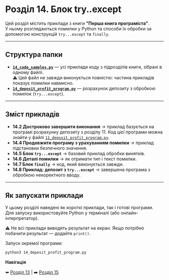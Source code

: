 # Розділ 14. Блок try..except

Цей розділ містить приклади з книги **"Перша книга програміста"**.  
У ньому розглядаються помилки у Python та способи їх обробки за допомогою конструкцій `try...except` та `finally`.

---

## Структура папки

- [**`14_code_samples.py`**](./14_code_samples.py) — усі приклади коду з підрозділів книги, зібрані в одному файлі.  
  ⚠️ Цей файл не завжди виконується повністю: частина прикладів показує помилки навмисно.  
- [**`14_deposit_profit_program.py`**](./14_deposit_profit_program.py) — розрахунок депозиту з обробкою помилок (`try...except`).

---

## Зміст прикладів

- **14.2 Достроково завершити виконання** → приклад базується на програмі розрахунку депозиту з розділу 11. Код цієї програми можна знайти у файлі [`11_deposit_profit_program.py`](../../11/ua/11_deposit_profit_program.py).
- **14.4 Продовжити програму з урахуванням помилки** → приклад підстановки безпечного значення.  
- **14.5 Блок `try...except`** → базовий приклад обробки винятків.  
- **14.6 Деталі помилки** → як отримати тип і текст помилки.  
- **14.7 Блок `finally`** → код, який виконується завжди.  
- **14.8 Приклад: депозит з `try...except`** → завершена програма з обробкою некоректного вводу.  

---

## Як запускати приклади

У цьому розділі наведені як короткі приклади, так і готові програми.  
Для запуску використовуйте Python у терміналі (або онлайн-інтерпретатор).  

⚠️ Не всі приклади виводять результат на екран. Якщо потрібно побачити результат — додайте `print()`.

Запуск окремої програми:
```bash
python3 14_deposit_profit_program.py
```

**Навігація**

⬅️ [Розділ 13](../../13/ua) | ➡️ [Розділ 15](../../15/ua)
